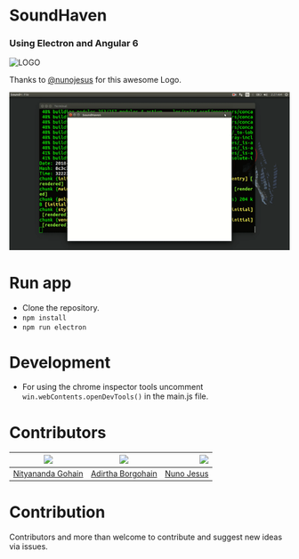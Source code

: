 # SoundHaven
### Using Electron and Angular 6
![LOGO](./RepoAssets/Logo/mainLogo.png)

Thanks to [@nunojesus](https://github.com/nunojesus) for this awesome Logo.


![player](./RepoAssets/player.gif)
# Run app
* Clone the repository.
* `npm install`
* `npm run electron`

# Development
* For using the chrome inspector tools uncomment `win.webContents.openDevTools()` in the main.js file.

# Contributors
| <img src="https://avatars0.githubusercontent.com/u/26831659?s=460&v=4" width="100px;"/> | <img src="https://avatars1.githubusercontent.com/u/32612696?s=400&v=4" width="100px;"/> | <img src="https://avatars0.githubusercontent.com/u/34600369?s=400&v=4" width="100px;"/>|
| ------------- |:-------------:| -----:|
| [Nityananda Gohain](https://github.com/nityanandagohain) | [Adirtha Borgohain](https://github.com/AdirthaBorgohain) | [Nuno Jesus](https://github.com/nunojesus) |

# Contribution
Contributors and more than welcome to contribute and suggest new ideas via issues. 
